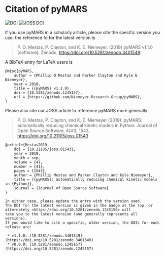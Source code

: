 # Citation of pyMARS

[![DOI](https://zenodo.org/badge/51664233.svg)](https://zenodo.org/badge/latestdoi/51664233)
[![JOSS DOI](https://joss.theoj.org/papers/10.21105/joss.01543/status.svg)](https://doi.org/10.21105/joss.01543)

If you use pyMARS in a scholarly article, please cite the specific version you use;
the reference fo for the latest version is

> P. O. Mestas, P. Clayton, and K. E. Niemeyer. (2019) pyMARS v1.1.0 [software]. Zenodo. https://doi.org/10.5281/zenodo.3401549

A BibTeX entry for LaTeX users is

```TeX
@misc{pyMARS,
    author = {Phillip O Mestas and Parker Clayton and Kyle E Niemeyer},
    year = 2018,
    title = {{pyMARS} v1.1.0},
    doi = {10.5281/zenodo.1245157},
    url = {https://github.com/Niemeyer-Research-Group/pyMARS},
}
```

Please also cite our JOSS article to reference pyMARS more generally:

> P. O. Mestas, P. Clayton, and K. E. Niemeyer (2019). pyMARS: automatically reducing chemical kinetic models in Python. Journal of Open Source Software, 4(41), 1543, https://doi.org/10.21105/joss.01543

```TeX
@article{Mestas2019,
    doi = {10.21105/joss.01543},
    year = 2019,
    month = sep,
    volume = {4},
    number = {41},
    pages = {1543},
    author = {Phillip Mestas and Parker Clayton and Kyle Niemeyer},
    title = {{pyMARS}: automatically reducing chemical kinetic models in {Python}},
    journal = {Journal of Open Source Software}
}

In either case, please update the entry with the version used. 
The DOI for the latest version is given in the badge at the top, or 
alternately <https://doi.org/10.5281/zenodo.1245156> will
take you to the latest version (and generally represents all versions).
If you would like to cite a specific, older version, the DOIs for each release are:

 * v1.1.0: [10.5281/zenodo.3401549](https://doi.org/10.5281/zenodo.3401549)
 * v0.0.9: [10.5281/zenodo.1245157](https://doi.org/10.5281/zenodo.1245157)

